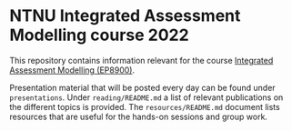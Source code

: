 NTNU Integrated Assessment Modelling course 2022
================================================
This repository contains information relevant for the course [Integrated Assessment Modelling (EP8900)](https://www.ntnu.edu/studies/courses/EP8900).

Presentation material that will be posted every day can be found under `presentations`.  Under `reading/README.md`
a list of relevant publications on the different topics is provided. The `resources/README.md` document lists resources
that are useful for the hands-on sessions and group work.

